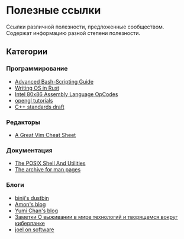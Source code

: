 # Полезные ссылки

Ссылки различной полезности, предложенные сообществом.  
Содержат информацию разной степени полезности. 

## Категории


### Программирование
* [Advanced Bash-Scripting Guide](https://tldp.org/LDP/abs/html/)
* [Writing OS in Rust](https://os.phil-opp.com/)
* [Intel 80x86 Assembly Language OpCodes](http://www.mathemainzel.info/files/x86asmref.html)
* [opengl tutorials](https://www.opengl-tutorial.org/)
* [C++ standards draft](https://eel.is/c++draft/)
### Редакторы
* [A Great Vim Cheat Sheet](https://vimsheet.com/)
### Документация
* [The POSIX Shell And Utilities](http://shellhaters.org/)
* [The archive for man pages](https://manned.org/)
### Блоги
* [binji's dustbin](https://binji.github.io/) 
* [Amon's blog](https://fasterthanli.me/)
* [Yumi Chan's blog](https://yumichan.net/)
* [Заметки О выживании в мире технологий и творящемся вокруг киберпанке](https://vas3k.ru)
* [joel on software](https://www.joelonsoftware.com/)
